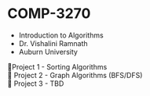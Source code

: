 # COMP-3270
- Introduction to Algorithms <br />
- Dr. Vishalini Ramnath<br />
- Auburn University

🔹Project 1 - Sorting Algorithms<br />
🔸 Project 2 - Graph Algorithms (BFS/DFS)<br />
🔺 Project 3 - TBD<br />
